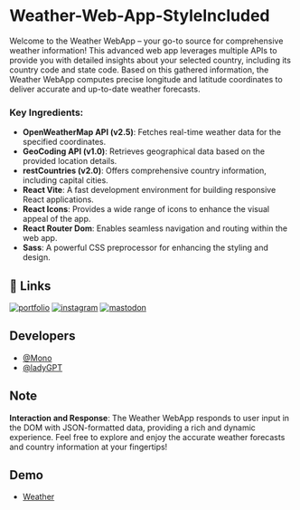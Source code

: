 # Weather-Web-App-StyleIncluded

Welcome to the Weather WebApp – your go-to source for comprehensive weather information! This advanced web app leverages multiple APIs to provide you with detailed insights about your selected country, including its country code and state code. Based on this gathered information, the Weather WebApp computes precise longitude and latitude coordinates to deliver accurate and up-to-date weather forecasts.

### Key Ingredients:

- **OpenWeatherMap API (v2.5)**: Fetches real-time weather data for the specified coordinates.
- **GeoCoding API (v1.0)**: Retrieves geographical data based on the provided location details.
- **restCountries (v2.0)**: Offers comprehensive country information, including capital cities.
- **React Vite**: A fast development environment for building responsive React applications.
- **React Icons**: Provides a wide range of icons to enhance the visual appeal of the app.
- **React Router Dom**: Enables seamless navigation and routing within the web app.
- **Sass**: A powerful CSS preprocessor for enhancing the styling and design.

## 🔗 Links
[![portfolio](https://img.shields.io/badge/my_portfolio-953553?style=for-the-badge&logo=ko-fi&logoColor=white)](https://mo-no.pages.dev/)
[![instagram](https://img.shields.io/badge/instagram-fe2c54?style=for-the-badge&logo=instagram&logoColor=white)](https://www.instagram.com/monobasim)
[![mastodon](https://img.shields.io/badge/mastodon-1DA1F2?style=for-the-badge&logo=mastodon&logoColor=white)](https://mastodon.social/@monobasim)

## Developers

- [@Mono](https://www.github.com/mono-basim)
- [@ladyGPT](https://chat.openai.com/)

## Note

**Interaction and Response**: The Weather WebApp responds to user input in the DOM with JSON-formatted data, providing a rich and dynamic experience. Feel free to explore and enjoy the accurate weather forecasts and country information at your fingertips!

## Demo

- [Weather](https://weather-demo.pages.dev)

